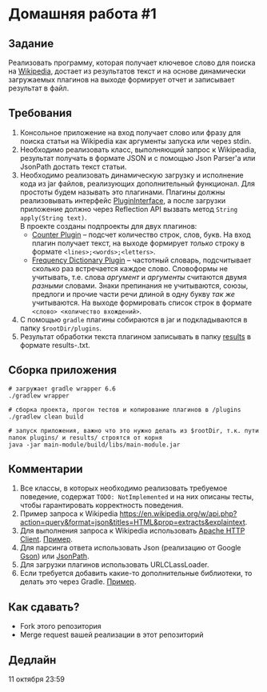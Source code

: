 # Домашняя работа #1

## Задание
Реализовать программу, которая получает ключевое слово для поиска на [Wikipedia](https://wikipedia.org),
достает из результатов текст и на основе динамически загружаемых плагинов на выходе формирует отчет и записывает результат в файл.

## Требования
1. Консольное приложение на вход получает слово или фразу для поиска статьи на Wikipedia как аргументы запуска или через stdin.
1. Необходимо реализовать класс, выполняющий запрос к Wikipeadia, результат получать в формате JSON и с помощью Json Parser'а или JsonPath достать текст статьи.
1. Необходимо реализовать динамическую загрузку и исполнение кода из jar файлов, реализующих дополнительный функционал.
Для простоты будем называть это плагинами. Плагины должны реализовывать интерфейс [PluginInterface](/plugin-interface/src/main/java/ru/digitalhabbits/homework1/plugin/PluginInterface.java),
а после загрузки приложение должно через Reflection API вызвать метод `String apply(String text)`.  
В проекте созданы подпроекты для двух плагинов:
    - [Counter Plugin](/counter-plugin) – подсчет количество строк, слов, букв. На вход плагин получает текст,
на выходе формирует _только_ строку в формате `<lines>;<words>;<letters>`.
    - [Frequency Dictionary Plugin](/frequency-dictionary-plugin) – частотный словарь, подсчитывает сколько раз встречается каждое слово.
Словоформы не учитывать, т.е. слова _аргумент_ и _аргументы_ считаются двумя _разными_ словами. Знаки препинания не учитываются, союзы,
предлоги и прочие части речи длиной в одну букву _так же_ учитываются. На выходе формировать список строк в формате `<слово> <количество вхождений>`.
1. С помощью `gradle` плагины собираются в jar и подкладываются в папку `$rootDir/plugins`.
1. Результат обработки текста плагином записывать в папку [results](/results) в формате results-<plugin-name>.txt.

## Сборка приложения 
```shell script
# загружает gradle wrapper 6.6
./gradlew wrapper

# сборка проекта, прогон тестов и копирование плагинов в /plugins
./gradlew clean build 

# запуск приложения, важно что это нужно делать из $rootDir, т.к. пути папок plugins/ и results/ строятся от корня
java -jar main-module/build/libs/main-module.jar  
```

##  Комментарии
1. Все классы, в которых необходимо реализовать требуемое поведение, содержат `TODO: NotImplemented` и на них описаны тесты,
чтобы гарантировать корректность поведения.
1. Пример запроса к Wikipedia https://en.wikipedia.org/w/api.php?action=query&format=json&titles=HTML&prop=extracts&explaintext.
1. Для выполнения запроса к Wikipedia использовать [Apache HTTP Client](https://hc.apache.org/httpcomponents-client-ga/tutorial/html/index.html).
[Пример](https://mkyong.com/java/apache-httpclient-examples/).
1. Для парсинга ответа использовать Json (реализацию от Google [Gson](https://github.com/google/gson)) или [JsonPath](https://github.com/json-path/JsonPath).
1. Для загрузки плагинов использовать URLCLassLoader.
1. Если требуется добавить какие-то дополнительные библиотеки, то делать это через Gradle. [Пример](https://docs.gradle.org/current/userguide/dependency_management_for_java_projects.html).

##  Как сдавать?
* Fork этого репозитория
* Merge request вашей реализации в этот репозиторий

## Дедлайн
11 октября 23:59

